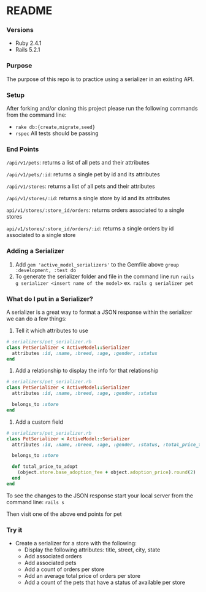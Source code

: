 # README

### Versions
- Ruby 2.4.1
- Rails 5.2.1

### Purpose
The purpose of this repo is to practice using a serializer in an existing API.

### Setup
After forking and/or cloning this project please run the following commands from the command line:
- `rake db:{create,migrate,seed}`
- `rspec` All tests should be passing

### End Points

`/api/v1/pets`: returns a list of all pets and their attributes

`/api/v1/pets/:id`: returns a single pet by id and its attributes

`/api/v1/stores`: returns a list of all pets and their attributes

`/api/v1/stores/:id`: returns a single store by id and its attributes

`api/v1/stores/:store_id/orders`: returns orders associated to a single stores

`api/v1/stores/:store_id/orders/:id`: returns a single orders by id associated to a single store

### Adding a Serializer
1. Add `gem 'active_model_serializers'` to the Gemfile above `group :development, :test do`
1. To generate the serializer folder and file in the command line run
   `rails g serializer <insert name of the model>` ex. `rails g serializer pet`

### What do I put in a Serializer?
A serializer is a great way to format a JSON response within the serializer we can do a few things:
1. Tell it which attributes to use
```ruby
# serializers/pet_serializer.rb
class PetSerializer < ActiveModel::Serializer
  attributes :id, :name, :breed, :age, :gender, :status
end
```

1. Add a relationship to display the info for that relationship
```ruby
# serializers/pet_serializer.rb
class PetSerializer < ActiveModel::Serializer
  attributes :id, :name, :breed, :age, :gender, :status

  belongs_to :store
end
```

1. Add a custom field
```ruby
# serializers/pet_serializer.rb
class PetSerializer < ActiveModel::Serializer
  attributes :id, :name, :breed, :age, :gender, :status, :total_price_to_adopt

  belongs_to :store

  def total_price_to_adopt
    (object.store.base_adoption_fee + object.adoption_price).round(2)
  end
end
```

To see the changes to the JSON response start your local server from the command line: `rails s`

Then visit one of the above end points for pet

### Try it

- Create a serializer for a store with the following:
  - Display the following attributes: title, street, city, state
  - Add associated orders
  - Add associated pets
  - Add a count of orders per store
  - Add an average total price of orders per store
  - Add a count of the pets that have a status of available per store
